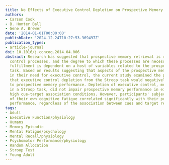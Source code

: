 ```yaml
---
title: No Effects of Executive Control Depletion on Prospective Memory Retrieval Processes
authors:
- Carson Cook
- B. Hunter Ball
- Gene A. Brewer
date: '2014-01-01T00:00:00'
publishDate: '2024-12-24T10:27:53.369497Z'
publication_types:
- article-journal
doi: 10.1016/j.concog.2014.04.006
abstract: Research has suggested that prospective memory retrieval is reliant on executive
  control processes, and the degree to which these processes are necessary for intention
  fulfillment is dependent on a host of variables related to the prospective memory
  task. Based on results suggesting that aspects of the prospective memory task vary
  in their need for executive control, the current study examined the possibility
  that executive control depletion from the Stroop task would negatively transfer
  to prospective memory performance. Depletion of executive control, measured objectively
  in a Stroop task, did not impair prospective memory performance in either low or
  high cue-target association conditions. However, participants' subjective assessments
  of their own cognitive fatigue correlated significantly with their prospective memory
  performance, regardless of the association between cues and target responses.
tags:
- Adult
- Executive Function/physiology
- Humans
- Memory Episodic
- Mental Fatigue/psychology
- Mental Recall/physiology
- Psychomotor Performance/physiology
- Random Allocation
- Stroop Test
- Young Adult
---
```

